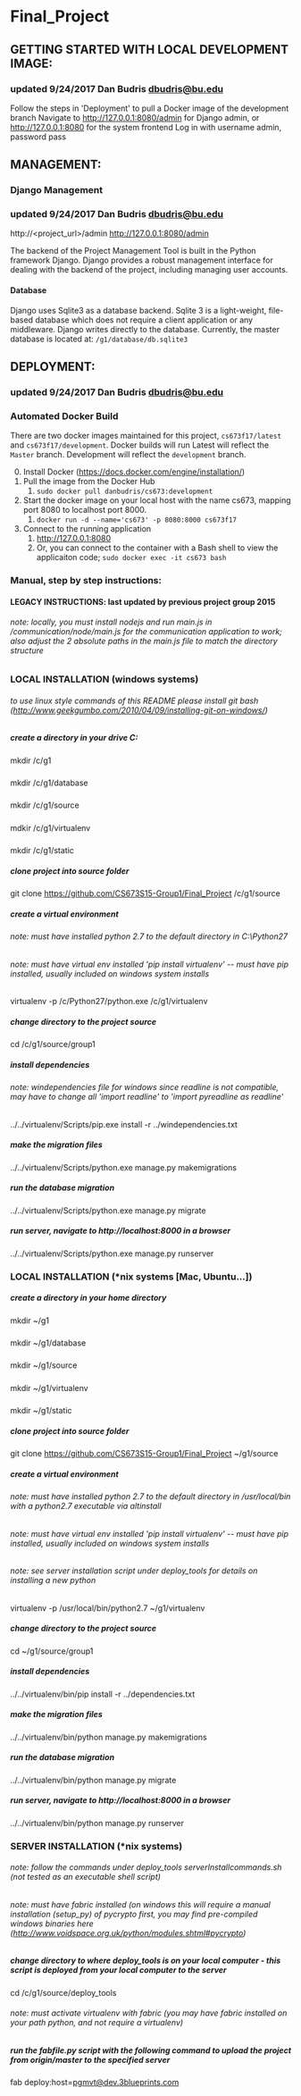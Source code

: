 # Final_Project

## GETTING STARTED WITH LOCAL DEVELOPMENT IMAGE:
### updated 9/24/2017 Dan Budris <dbudris@bu.edu>
Follow the steps in 'Deployment' to pull a Docker image of the development branch
Navigate to http://127.0.0.1:8080/admin for Django admin, or http://127.0.0.1:8080 for the system frontend
Log in with username admin, password pass

## MANAGEMENT:
### Django Management
### updated 9/24/2017 Dan Budris <dbudris@bu.edu>
http://<project_url>/admin
http://127.0.0.1:8080/admin

The backend of the Project Management Tool is built in the Python framework Django.  Django provides a robust management interface for dealing with the backend of the project, including managing user accounts.  

#### Database
Django uses Sqlite3 as a database backend.  Sqlite 3 is a light-weight, file-based database which does not require a client application or any middleware.  Django writes directly to the database.  Currently, the master database is located at:
`/g1/database/db.sqlite3`


## DEPLOYMENT:
### updated 9/24/2017 Dan Budris <dbudris@bu.edu>
### Automated Docker Build
There are two docker images maintained for this project, `cs673f17/latest` and `cs673f17/development`.
Docker builds will run 
Latest will reflect the `Master` branch.  Development will reflect the `development` branch.

0. Install Docker (https://docs.docker.com/engine/installation/)
1. Pull the image from the Docker Hub
   1. `sudo docker pull danbudris/cs673:development`
2. Start the docker image on your local host with the name cs673, mapping port 8080 to localhost port 8000.
   1. `docker run -d --name='cs673' -p 8080:8000 cs673f17`
3. Connect to the running application
   1. http://127.0.0.1:8080
   2. Or, you can connect to the container with a Bash shell to view the applicaiton code; `sudo docker exec -it cs673 bash`

### Manual, step by step instructions:
#### LEGACY INSTRUCTIONS: last updated by previous project group 2015
###### note: locally, you must install nodejs and run main.js in /communication/node/main.js for the communication application to work; also adjust the 2 absolute paths in the main.js file to match the directory structure

### LOCAL INSTALLATION (windows systems)
###### to use linux style commands of this README please install git bash (http://www.geekgumbo.com/2010/04/09/installing-git-on-windows/)
##### create a directory in your drive C:
##### 
mkdir /c/g1
##### 
mkdir /c/g1/database
##### 
mkdir /c/g1/source
##### 
mdkir /c/g1/virtualenv
##### 
mkdir /c/g1/static

##### clone project into source folder
git clone https://github.com/CS673S15-Group1/Final_Project /c/g1/source

##### create a virtual environment
###### note: must have installed python 2.7 to the default directory in C:\Python27
###### note: must have virtual env installed 'pip install virtualenv' -- must have pip installed, usually included on windows system installs
virtualenv -p /c/Python27/python.exe /c/g1/virtualenv

##### change directory to the project source
cd /c/g1/source/group1

##### install dependencies 
###### note: windependencies file for windows since readline is not compatible, may have to change all 'import readline' to 'import pyreadline as readline'
../../virtualenv/Scripts/pip.exe install -r ../windependencies.txt

##### make the migration files
../../virtualenv/Scripts/python.exe manage.py makemigrations

##### run the database migration
../../virtualenv/Scripts/python.exe manage.py migrate

##### run server, navigate to http://localhost:8000 in a browser
../../virtualenv/Scripts/python.exe manage.py runserver


### LOCAL INSTALLATION (*nix systems [Mac, Ubuntu...])
##### create a directory in your home directory
##### 
mkdir ~/g1
##### 
mkdir ~/g1/database
##### 
mkdir ~/g1/source
##### 
mkdir ~/g1/virtualenv
##### 
mkdir ~/g1/static
##### clone project into source folder
git clone https://github.com/CS673S15-Group1/Final_Project ~/g1/source

##### create a virtual environment
###### note: must have installed python 2.7 to the default directory in /usr/local/bin with a python2.7 executable via altinstall
###### note: must have virtual env installed 'pip install virtualenv' -- must have pip installed, usually included on windows system installs
###### note: see server installation script under deploy_tools for details on installing a new python
virtualenv -p /usr/local/bin/python2.7 ~/g1/virtualenv

##### change directory to the project source
cd ~/g1/source/group1

##### install dependencies
../../virtualenv/bin/pip install -r ../dependencies.txt

##### make the migration files
../../virtualenv/bin/python manage.py makemigrations

##### run the database migration
../../virtualenv/bin/python manage.py migrate

##### run server, navigate to http://localhost:8000 in a browser
../../virtualenv/bin/python manage.py runserver


### SERVER INSTALLATION (*nix systems)
###### note: follow the commands under deploy_tools serverInstallcommands.sh (not tested as an executable shell script)
###### note: must have fabric installed (on windows this will require a manual installation (setup_py) of pycrypto first, you may find pre-compiled windows binaries here (http://www.voidspace.org.uk/python/modules.shtml#pycrypto)
##### change directory to where deploy_tools is on your local computer - this script is deployed from your local computer to the server
cd /c/g1/source/deploy_tools
###### note: must activate virtualenv with fabric (you may have fabric installed on your path python, and not require a virtualenv)
##### run the fabfile.py script with the following command to upload the project from origin/master to the specified server
fab deploy:host=pgmvt@dev.3blueprints.com
